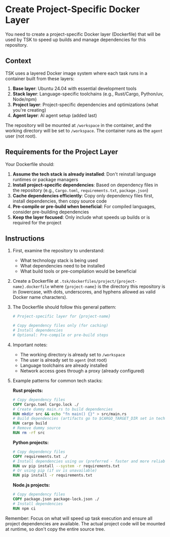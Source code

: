 # Create Project-Specific Docker Layer

You need to create a project-specific Docker layer (Dockerfile) that will be used by TSK to speed up builds and manage dependencies for this repository.

## Context

TSK uses a layered Docker image system where each task runs in a container built from these layers:
1. **Base layer**: Ubuntu 24.04 with essential development tools
2. **Stack layer**: Language-specific toolchains (e.g., Rust/Cargo, Python/uv, Node/npm)
3. **Project layer**: Project-specific dependencies and optimizations (what you're creating)
4. **Agent layer**: AI agent setup (added last)

The repository will be mounted at `/workspace` in the container, and the working directory will be set to `/workspace`. The container runs as the `agent` user (not root).

## Requirements for the Project Layer

Your Dockerfile should:

1. **Assume the tech stack is already installed**: Don't reinstall language runtimes or package managers
2. **Install project-specific dependencies**: Based on dependency files in the repository (e.g., `Cargo.toml`, `requirements.txt`, `package.json`)
3. **Cache dependencies efficiently**: Copy only dependency files first, install dependencies, then copy source code
4. **Pre-compile or pre-build when beneficial**: For compiled languages, consider pre-building dependencies
5. **Keep the layer focused**: Only include what speeds up builds or is required for the project

## Instructions

1. First, examine the repository to understand:
   - What technology stack is being used
   - What dependencies need to be installed
   - What build tools or pre-compilation would be beneficial

2. Create a Dockerfile at `.tsk/dockerfiles/project/{project-name}.dockerfile` where `{project-name}` is the directory this repository is in (lowercase, with dots, underscores, and hyphens allowed as valid Docker name characters).

3. The Dockerfile should follow this general pattern:
   ```dockerfile
   # Project-specific layer for {project-name}

   # Copy dependency files only (for caching)
   # Install dependencies
   # Optional: Pre-compile or pre-build steps
   ```

4. Important notes:
   - The working directory is already set to `/workspace`
   - The user is already set to `agent` (not root)
   - Language toolchains are already installed
   - Network access goes through a proxy (already configured)

5. Example patterns for common tech stacks:

   **Rust projects:**
   ```dockerfile
   # Copy dependency files
   COPY Cargo.toml Cargo.lock ./
   # Create dummy main.rs to build dependencies
   RUN mkdir src && echo "fn main() {}" > src/main.rs
   # Build dependencies (artifacts go to $CARGO_TARGET_DIR set in tech-stack layer)
   RUN cargo build
   # Remove dummy source
   RUN rm -rf src
   ```

   **Python projects:**
   ```dockerfile
   # Copy dependency files
   COPY requirements.txt ./
   # Install dependencies using uv (preferred - faster and more reliable)
   RUN uv pip install --system -r requirements.txt
   # Or using pip (if uv is unavailable)
   RUN pip install -r requirements.txt
   ```

   **Node.js projects:**
   ```dockerfile
   # Copy dependency files
   COPY package.json package-lock.json ./
   # Install dependencies
   RUN npm ci
   ```

Remember: Focus on what will speed up task execution and ensure all project dependencies are available. The actual project code will be mounted at runtime, so don't copy the entire source tree.
